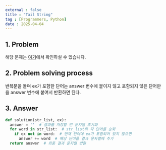 ```yaml
---
external : false
title : "Tail String"
tag : [Programmers, Python]
date : 2025-04-04
---
```


## 1. Problem

해당 문제는 [여기](https://school.programmers.co.kr/learn/courses/30/lessons/181841)에서 확인하실 수 있습니다.

## 2. Problem solving process

반복문을 돌며 ex가 포함한 단어는 answer 변수에 붙이지 않고 포함되지 않은 단어만을 answer 변수에 붙여서 반환하면 된다.

## 3. Answer

```py
def solution(str_list, ex):
  answer = ''  # 결과를 저장할 빈 문자열 초기화
  for word in str_list:  # str_list의 각 단어를 순회
    if ex not in word:  # 현재 단어에 ex가 포함되어 있지 않으면
      answer += word  # 해당 단어를 결과 문자열에 추가
  return answer  # 최종 결과 문자열 반환
```
